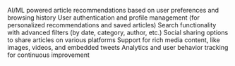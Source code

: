 AI/ML powered article recommendations based on user preferences and browsing history
User authentication and profile management (for personalized recommendations and saved articles)
Search functionality with advanced filters (by date, category, author, etc.)
Social sharing options to share articles on various platforms
Support for rich media content, like images, videos, and embedded tweets
Analytics and user behavior tracking for continuous improvement
